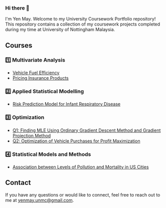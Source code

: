 ### Hi there 👋
I'm Yen May. Welcome to my University Coursework Portfolio repository! This repository contains a collection of my coursework projects completed during my time at University of Nottingham Malaysia.

## Courses
### 1️⃣ Multivariate Analysis
- [Vehicle Fuel Efficiency](https://github.com/yenmay-lee00/yenmay_portfolio/blob/main/Pricing%20Insurance%20Products.pdf)
- [Pricing Insurance Products](https://github.com/yenmay-lee00/yenmay_portfolio/blob/main/Pricing%20Insurance%20Products.pdf)

### 2️⃣ Applied Statistical Modelling
- [Risk Prediction Model for Infant Respiratory Disease](https://github.com/yenmay-lee00/yenmay_portfolio/blob/main/Risk%20Prediction%20Model%20for%20Infant%20Respiratory%20Diseases.pdf)

### 3️⃣ Optimization
- [Q1: Finding MLE Using Ordinary Gradient Descent Method and Gradient Projection Method](https://github.com/yenmay-lee00/yenmay_portfolio/blob/main/20311298_Assignment%202.ipynb)
- [Q2: Optimization of Vehicle Purchases for Profit Maximization]()

### 4️⃣ Statistical Models and Methods
- [Association between Levels of Pollution and Mortality in US Cities](https://github.com/yenmay-lee00/yenmay_portfolio/blob/main/Association%20between%20Levels%20of%20Pollution%20and%20Mortality%20in%20US%20cities.pdf)

## Contact
If you have any questions or would like to connect, feel free to reach out to me at yenmay.unmc@gmail.com.

<!--
**yenmay-lee00/yenmay-lee00** is a ✨ _special_ ✨ repository because its `README.md` (this file) appears on your GitHub profile.

Here are some ideas to get you started:

- 🔭 I’m currently working on ...
- 🌱 I’m currently learning ...
- 👯 I’m looking to collaborate on ...
- 🤔 I’m looking for help with ...
- 💬 Ask me about ...
- 📫 How to reach me: ...
- 😄 Pronouns: ...
- ⚡ Fun fact: ...

# University Coursework Portfolio

Welcome to my University Coursework Portfolio repository! This repository contains a collection of my coursework projects completed during my time at [Your University].

## Courses

### Course 1

- **Semester 1**
  - Project 1: [Project Name](course1/semester1/project1/README.md)
  - Project 2: [Project Name](course1/semester1/project2/README.md)
  - ...

- **Semester 2**
  - Project 1: [Project Name](course1/semester2/project1/README.md)
  - Project 2: [Project Name](course1/semester2/project2/README.md)
  - ...

### Course 2

- **Semester 1**
  - Project 1: [Project Name](course2/semester1/project1/README.md)
  - Project 2: [Project Name](course2/semester1/project2/README.md)
  - ...

...

## How to Use

To explore a specific project, click on the project name link above to navigate to the project's README file. The README file for each project provides detailed information, including project descriptions, technologies used, key features, and any additional documentation.

## Contact

If you have any questions or would like to connect, feel free to reach out to me at [your email address or preferred contact information].


-->
